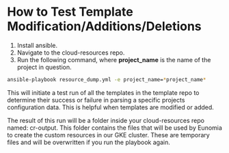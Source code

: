 # How to Test Template Modification/Additions/Deletions

1. Install ansible.
2. Navigate to the cloud-resources repo.
3. Run the following command, where **project_name** is the name of the project in question.

```bash
ansible-playbook resource_dump.yml -e project_name=*project_name*
```

This will initiate a test run of all the templates in the template repo to determine their success or failure in parsing a specific projects configuration data. This is helpful when templates are modified or added.

The result of this run will be a folder inside your cloud-resources repo named: cr-output. This folder contains the files that will be used by Eunomia to create the custom resources in our GKE cluster. These are temporary files and will be overwritten if you run the playbook again.